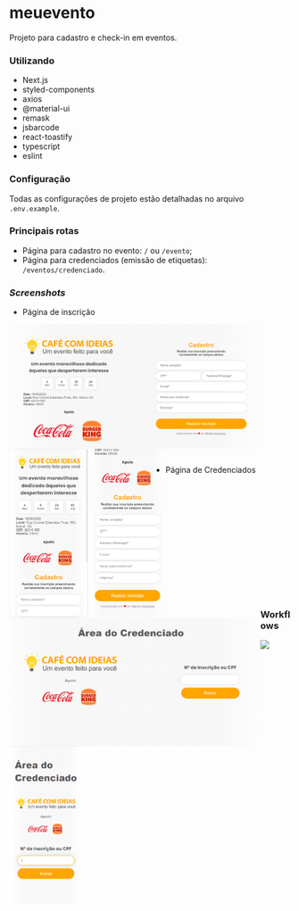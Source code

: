 # meuevento

Projeto para cadastro e check-in em eventos.

### Utilizando

- Next.js
- styled-components
- axios
- @material-ui
- remask
- jsbarcode
- react-toastify
- typescript
- eslint

### Configuração

Todas as configurações de projeto estão detalhadas no arquivo `.env.example`.

### Principais rotas
- Página para cadastro no evento: `/` ou `/evento`;
- Página para credenciados (emissão de etiquetas): `/eventos/credenciado`.

### _Screenshots_

- Página de inscrição 
<img src="https://github.com/werlleyg/meuevento/blob/develop/public/assets/screenshots/page-register-web.png" align="left" width="450px"/>
<img src="https://github.com/werlleyg/meuevento/blob/develop/public/assets/screenshots/page-register-mobile.png" align="left" width="280px"/>
<br/>
<br/>
<br/>
<br/>
<br/>
<br/>
<br/>
<br/>
<br/>
<br/>
<br/>
<br/>
<br/>
<br/>


- Página de Credenciados 
<img src="https://github.com/werlleyg/meuevento/blob/develop/public/assets/screenshots/registered-page-web.png" align="left" width="450px"/>
<img src="https://github.com/werlleyg/meuevento/blob/develop/public/assets/screenshots/registered-page-mobile.png" align="left" width="130px"/>

<br/>
<br/>
<br/>
<br/>
<br/>
<br/>
<br/>
<br/>
<br/>
<br/>
<br/>
<br/>


### Workflows

<p><img src="https://github.com/werlleyg/meuevento/workflows/Yarn%20Workflow/badge.svg"/></p>
